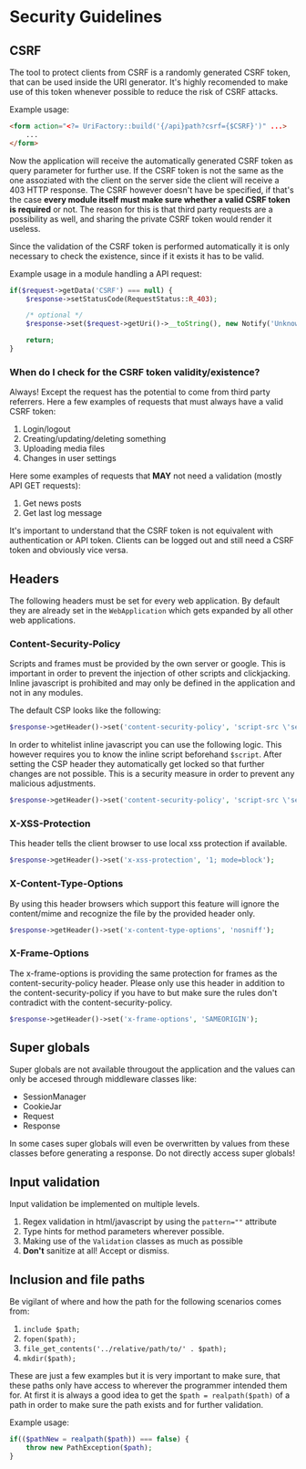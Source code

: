 # Security Guidelines

## CSRF

The tool to protect clients from CSRF is a randomly generated CSRF token, that can be used inside the URI generator. It's highly recomended to make use of this token whenever possible to reduce the risk of CSRF attacks.

Example usage:

```html
<form action="<?= UriFactory::build('{/api}path?csrf={$CSRF}')" ...>
    ...
</form>
```

Now the application will receive the automatically generated CSRF token as query parameter for further use. If the CSRF token is not the same as the one assoziated with the client on the server side the client will receive a 403 HTTP response. The CSRF however doesn't have be specified, if that's the case **every module itself must make sure whether a valid CSRF token is required** or not. The reason for this is that third party requests are a possibility as well, and sharing the private CSRF token would render it useless.

Since the validation of the CSRF token is performed automatically it is only necessary to check the existence, since if it exists it has to be valid.

Example usage in a module handling a API request:

```php
if($request->getData('CSRF') === null) {
    $response->setStatusCode(RequestStatus::R_403);

    /* optional */
    $response->set($request->getUri()->__toString(), new Notify('Unknown referrer!', NotifyType::INFO));

    return;
}
```

### When do I check for the CSRF token validity/existence?

Always! Except the request has the potential to come from third party referrers. Here a few examples of requests that must always have a valid CSRF token:

1. Login/logout
2. Creating/updating/deleting something
3. Uploading media files
4. Changes in user settings

Here some examples of requests that **MAY** not need a validation (mostly API GET requests):

1. Get news posts
2. Get last log message

It's important to understand that the CSRF token is not equivalent with authentication or API token. Clients can be logged out and still need a CSRF token and obviously vice versa.

## Headers

The following headers must be set for every web application. By default they are already set in the `WebApplication` which gets expanded by all other web applications.

### Content-Security-Policy

Scripts and frames must be provided by the own server or google. This is important in order to prevent the injection of other scripts and clickjacking. Inline javascript is prohibited and may only be defined in the application and not in any modules.

The default CSP looks like the following:

```php
$response->getHeader()->set('content-security-policy', 'script-src \'self\'; frame-src \'self\'', true);
```

In order to whitelist inline javascript you can use the following logic. This however requires you to know the inline script beforehand `$script`. After setting the CSP header they automatically get locked so that further changes are not possible. This is a security measure in order to prevent any malicious adjustments.

```php
$response->getHeader()->set('content-security-policy', 'script-src \'self\' \'sha256-' . base64_encode(hash('sha256', $script, true)) . '\'; frame-src \'self\'', true);
```

### X-XSS-Protection

This header tells the client browser to use local xss protection if available.

```php
$response->getHeader()->set('x-xss-protection', '1; mode=block');
```

### X-Content-Type-Options

By using this header browsers which support this feature will ignore the content/mime and recognize the file by the provided header only.

```php
$response->getHeader()->set('x-content-type-options', 'nosniff');
```

### X-Frame-Options

The x-frame-options is providing the same protection for frames as the content-security-policy header. Please only use this header in addition to the content-security-policy if you have to but make sure the rules don't contradict with the content-security-policy.

```php
$response->getHeader()->set('x-frame-options', 'SAMEORIGIN');
```

## Super globals

Super globals are not available througout the application and the values can only be accesed through middleware classes like:

* SessionManager
* CookieJar
* Request
* Response

In some cases super globals will even be overwritten by values from these classes before generating a response. Do not directly access super globals!

## Input validation

Input validation be implemented on multiple levels.

1. Regex validation in html/javascript by using the `pattern=""` attribute
2. Type hints for method parameters wherever possible.
3. Making use of the `Validation` classes as much as possible
4. **Don't** sanitize at all! Accept or dismiss.

## Inclusion and file paths

Be vigilant of where and how the path for the following scenarios comes from:

1. `include $path;`
2. `fopen($path);`
3. `file_get_contents('../relative/path/to/' . $path);`
4. `mkdir($path);`

These are just a few examples but it is very important to make sure, that these paths only have access to wherever the programmer intended them for. At first it is always a good idea to get the `$path = realpath($path)` of a path in order to make sure the path exists and for further validation.

Example usage:

```php
if(($pathNew = realpath($path)) === false) {
    throw new PathException($path);
}
```
